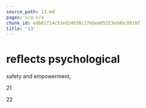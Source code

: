 ```yaml
---
source_path: 13.md
pages: n/a-n/a
chunk_id: edb81f14c51ed24630c176dee05323ed4bc8918f
title: '13'
---
```

# reﬂects psychological

safety and empowerment,

21

22
